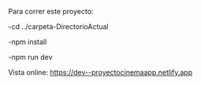Para correr este proyecto:

-cd ../carpeta-DirectorioActual

-npm install

-npm run dev

Vista online: https://dev--proyectocinemaapp.netlify.app
